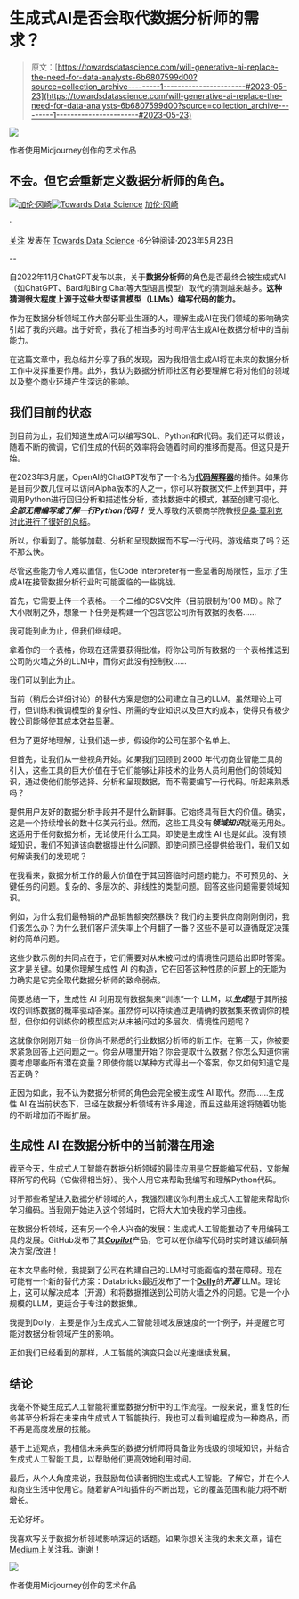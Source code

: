 # 生成式AI是否会取代数据分析师的需求？

> 原文：[https://towardsdatascience.com/will-generative-ai-replace-the-need-for-data-analysts-6b6807599d00?source=collection_archive---------1-----------------------#2023-05-23](https://towardsdatascience.com/will-generative-ai-replace-the-need-for-data-analysts-6b6807599d00?source=collection_archive---------1-----------------------#2023-05-23)

![](../Images/09d19a04b76cc5131417782f7a5e1e55.png)

作者使用Midjourney创作的艺术作品

## 不会。但它***会***重新定义数据分析师的角色。

[](https://medium.com/@kingkoa96746?source=post_page-----6b6807599d00--------------------------------)[![加伦·冈崎](../Images/6a96d075ba546f59b677b802b3f31232.png)](https://medium.com/@kingkoa96746?source=post_page-----6b6807599d00--------------------------------)[](https://towardsdatascience.com/?source=post_page-----6b6807599d00--------------------------------)[![Towards Data Science](../Images/a6ff2676ffcc0c7aad8aaf1d79379785.png)](https://towardsdatascience.com/?source=post_page-----6b6807599d00--------------------------------) [加伦·冈崎](https://medium.com/@kingkoa96746?source=post_page-----6b6807599d00--------------------------------)

·

[关注](https://medium.com/m/signin?actionUrl=https%3A%2F%2Fmedium.com%2F_%2Fsubscribe%2Fuser%2F2ffe9e541c63&operation=register&redirect=https%3A%2F%2Ftowardsdatascience.com%2Fwill-generative-ai-replace-the-need-for-data-analysts-6b6807599d00&user=Galen+Okazaki&userId=2ffe9e541c63&source=post_page-2ffe9e541c63----6b6807599d00---------------------post_header-----------) 发表在 [Towards Data Science](https://towardsdatascience.com/?source=post_page-----6b6807599d00--------------------------------) ·6分钟阅读·2023年5月23日[](https://medium.com/m/signin?actionUrl=https%3A%2F%2Fmedium.com%2F_%2Fvote%2Ftowards-data-science%2F6b6807599d00&operation=register&redirect=https%3A%2F%2Ftowardsdatascience.com%2Fwill-generative-ai-replace-the-need-for-data-analysts-6b6807599d00&user=Galen+Okazaki&userId=2ffe9e541c63&source=-----6b6807599d00---------------------clap_footer-----------)

--

[](https://medium.com/m/signin?actionUrl=https%3A%2F%2Fmedium.com%2F_%2Fbookmark%2Fp%2F6b6807599d00&operation=register&redirect=https%3A%2F%2Ftowardsdatascience.com%2Fwill-generative-ai-replace-the-need-for-data-analysts-6b6807599d00&source=-----6b6807599d00---------------------bookmark_footer-----------)

自2022年11月ChatGPT发布以来，关于**数据分析师**的角色是否最终会被生成式AI（如ChatGPT、Bard和Bing Chat等大型语言模型）取代的猜测越来越多。**这种猜测很大程度上源于这些大型语言模型（LLMs）编写代码的能力。**

作为在数据分析领域工作大部分职业生涯的人，理解生成AI在我们领域的影响确实引起了我的兴趣。出于好奇，我花了相当多的时间评估生成AI在数据分析中的当前能力。

在这篇文章中，我总结并分享了我的发现，因为我相信生成AI将在未来的数据分析工作中发挥重要作用。此外，我认为数据分析师社区有必要理解它将对他们的领域以及整个商业环境产生深远的影响。

## 我们目前的状态

到目前为止，我们知道生成AI可以编写SQL、Python和R代码。我们还可以假设，随着不断的微调，它们生成的代码的效率将会随着时间的推移而提高。但这只是开始。

在2023年3月底，OpenAI的ChatGPT发布了一个名为[**代码解释器**](https://openai.com/blog/chatgpt-plugins#code-interpreter)的插件。如果你是目前少数几位可以访问Alpha版本的人之一，你可以将数据文件上传到其中，并调用Python进行回归分析和描述性分析，查找数据中的模式，甚至创建可视化。***全部无需编写或了解一行Python代码！*** 受人尊敬的沃顿商学院教授[伊桑·莫利克对此进行了很好的总结](https://www.oneusefulthing.org/p/it-is-starting-to-get-strange)。

所以，你看到了。能够加载、分析和呈现数据而不写一行代码。游戏结束了吗？还不那么快。

尽管这些能力令人难以置信，但Code Interpreter有一些显著的局限性，显示了生成AI在接管数据分析行业时可能面临的一些挑战。

首先，它需要上传一个表格。一个二维的CSV文件（目前限制为100 MB）。除了大小限制之外，想象一下任务是构建一个包含您公司所有数据的表格……

我可能到此为止，但我们继续吧。

拿着你的一个表格，你现在还需要获得批准，将你公司所有数据的一个表格推送到公司防火墙之外的LLM中，而你对此没有控制权……

我们可以到此为止。

当前（稍后会详细讨论）的替代方案是您的公司建立自己的LLM。虽然理论上可行，但训练和微调模型的复杂性、所需的专业知识以及巨大的成本，使得只有极少数公司能够使其成本效益显著。

但为了更好地理解，让我们退一步，假设你的公司在那个名单上。

但首先，让我们从一些视角开始。如果我们回顾到 2000 年代初商业智能工具的引入，这些工具的巨大价值在于它们能够让非技术的业务人员利用他们的领域知识，通过使他们能够选择、分析和呈现数据，而不需要编写一行代码。听起来熟悉吗？

提供用户友好的数据分析手段并不是什么新鲜事。它始终具有巨大的价值。确实，这是一个持续增长的数十亿美元行业。然而，这些工具没有***领域知识***就毫无用处。这适用于任何数据分析，无论使用什么工具。即使是生成性 AI 也是如此。没有领域知识，我们不知道该向数据提出什么问题。即使问题已经提供给我们，我们又如何解读我们的发现呢？

在我看来，数据分析工作的最大价值在于其回答临时问题的能力。不可预见的、关键任务的问题。复杂的、多层次的、非线性的类型问题。回答这些问题需要领域知识。

例如，为什么我们最畅销的产品销售额突然暴跌？我们的主要供应商刚刚倒闭，我们该怎么办？为什么我们客户流失率上个月翻了一番？这些不是可以遵循既定决策树的简单问题。

这些少数示例的共同点在于，它们需要对从未被问过的情境性问题给出即时答案。这才是关键。如果你理解生成性 AI 的构造，它在回答这种性质的问题上的无能为力确实是它完全取代数据分析师的致命弱点。

简要总结一下，生成性 AI 利用现有数据集来“训练”一个 LLM，以***生成***基于其所接收的训练数据的概率驱动答案。虽然你可以持续通过更精确的数据集来微调你的模型，但你如何训练你的模型应对从未被问过的多层次、情境性问题呢？

这就像你刚刚开始一份你尚不熟悉的行业数据分析师的新工作。在第一天，你被要求紧急回答上述问题之一。你会从哪里开始？你会提取什么数据？你怎么知道你需要考虑哪些所有潜在变量？即使你能以某种方式得出一个答案，你又如何知道它是否正确？

正因为如此，我不认为数据分析师的角色会完全被生成性 AI 取代。然而……生成性 AI 在当前状态下，已经在数据分析领域有许多用途，而且这些用途将随着功能的不断增加而不断扩展。

## 生成性 AI 在数据分析中的当前潜在用途

截至今天，生成式人工智能在数据分析领域的最佳应用是它既能编写代码，又能解释所写的代码（它做得相当好）。我个人用它来帮助我编写和理解Python代码。

对于那些希望进入数据分析领域的人，我强烈建议你利用生成式人工智能来帮助你学习编码。当我刚开始进入这个领域时，它将大大加快我的学习曲线。

在数据分析领域，还有另一个令人兴奋的发展：生成式人工智能推动了专用编码工具的发展。GitHub发布了其[***Copilot***](https://github.com/features/copilot)产品，它可以在你编写代码时实时建议编码解决方案/改进！

在本文早些时候，我提到了公司在构建自己的LLM时可能面临的潜在障碍。现在可能有一个新的替代方案：Databricks最近发布了一个[**Dolly**](https://www.databricks.com/blog/2023/03/24/hello-dolly-democratizing-magic-chatgpt-open-models.html?utm_medium=paid+search&utm_source=google&utm_campaign=17107065832&utm_adgroup=150868748114&utm_content=blog&utm_offer=hello-dolly-democratizing-magic-chatgpt-open-models.html&utm_ad=654151923015&utm_term=databricks+dolly&gclid=Cj0KCQjwsIejBhDOARIsANYqkD1fHrzElKeDiIZRaEhWgzSkv_L3_xjPmu23r2FaDLArEe77vyaOiAcaAg9kEALw_wcB)的***开源*** LLM。理论上，这可以解决成本（开源）和将数据推送到公司防火墙之外的问题。它是一个小规模的LLM，更适合于专注的数据集。

我提到Dolly，主要是作为生成式人工智能领域发展速度的一个例子，并提醒它可能对数据分析领域产生的影响。

正如我们已经看到的那样，人工智能的演变只会以光速继续发展。

## 结论

我毫不怀疑生成式人工智能将重塑数据分析中的工作流程。一般来说，重复性的任务甚至分析将在未来由生成式人工智能执行。我也可以看到编程成为一种商品，而不再是高度发展的技能。

基于上述观点，我相信未来典型的数据分析师将具备业务线级的领域知识，并结合生成式人工智能工具，以帮助他们更高效地利用时间。

最后，从个人角度来说，我鼓励每位读者拥抱生成式人工智能。了解它，并在个人和商业生活中使用它。随着新API和插件的不断出现，它的覆盖范围和能力将不断增长。

无论好坏。

我喜欢写关于数据分析领域影响深远的话题。如果你想关注我的未来文章，请在[Medium](https://medium.com/@kingkoa96746)上关注我。谢谢！

![](../Images/a0fbbf678671cd2c798aafd128aac460.png)

作者使用Midjourney创作的艺术作品
